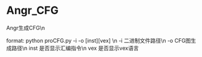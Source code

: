 # Angr_CFG
Angr生成CFG\n

format: python proCFG.py -i <inputfile> -o <outputfile> [inst][vex] \n
-i 二进制文件路径\n
-o CFG图生成路径\n
inst 是否显示汇编指令\n
vex 是否显示vex语言
